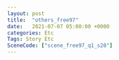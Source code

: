 ```yaml
---
layout: post
title:  "others_free97"
date:   2021-07-07 05:00:00 +0000
categories: Etc
Tags: Story Etc
SceneCode: ["scene_free97_q1_s20"]
---
```

